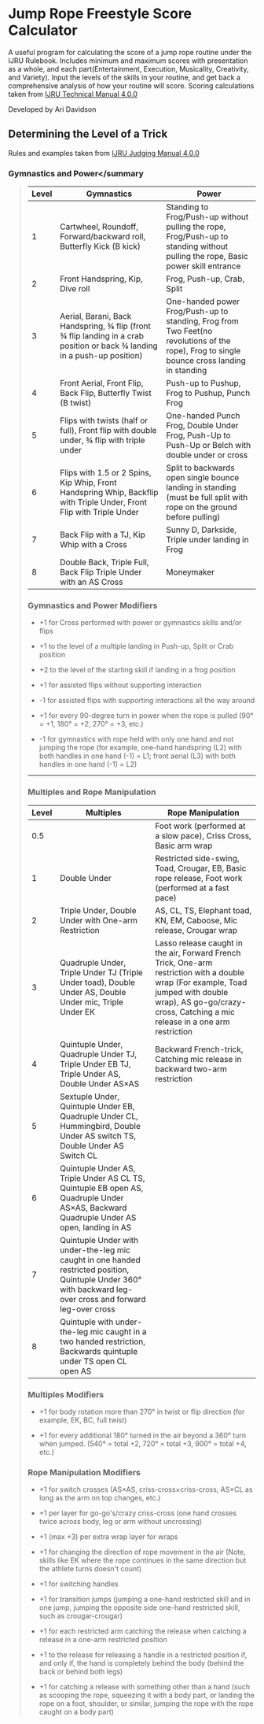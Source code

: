 <h1 id="jump-rope-freestyle-score-calculator">Jump Rope Freestyle Score Calculator</h1>
<p>A useful program for calculating the score of a jump rope routine under the IJRU Rulebook. Includes minimum and maximum scores with presentation as a whole, and each part(Entertainment, Execution, Musicality, Creativity, and Variety). Input the levels of the skills in your routine, and get back a comprehensive analysis of how your routine will score. Scoring calculations taken from <a href="https://rules.ijru.sport/technical-manual/calculations/freestyle/single-rope">IJRU Technical Manual 4.0.0</a></p>
<p>Developed by Ari Davidson</p>
<h2 id="determining-the-level-of-a-trick">Determining the Level of a Trick</h2>
<p>Rules and examples taken from <a href="https://rules.ijru.sport/judging-manual/freestyle/single-rope/difficulty">IJRU Judging Manual 4.0.0</a></p>
<h3 id="gymnastics-and-power-summary">Gymnastics and Power&lt;/summary</h3>
<blockquote>
<table>
<thead>
<tr>
<th>Level</th>
<th>Gymnastics</th>
<th>Power</th>
</tr>
</thead>
<tbody>
<tr>
<td>1</td>
<td>Cartwheel, Roundoff, Forward/backward roll, Butterfly Kick (B kick)</td>
<td>Standing to Frog/Push-up without pulling the rope, Frog/Push-up to standing without pulling the rope, Basic power skill entrance</td>
</tr>
<tr>
<td>2</td>
<td>Front Handspring, Kip, Dive roll</td>
<td>Frog, Push-up, Crab, Split</td>
</tr>
<tr>
<td>3</td>
<td>Aerial, Barani, Back Handspring, ¾ flip (front ¾ flip landing in a crab position or back ¾ landing in a push-up position)</td>
<td>One-handed power Frog/Push-up to standing, Frog from Two Feet(no revolutions of the rope), Frog to single bounce cross landing in standing</td>
</tr>
<tr>
<td>4</td>
<td>Front Aerial, Front Flip, Back Flip, Butterfly Twist (B twist)</td>
<td>Push-up to Pushup, Frog to Pushup, Punch Frog</td>
</tr>
<tr>
<td>5</td>
<td>Flips with twists (half or full), Front flip with double under, ¾ flip  with triple under</td>
<td>One-handed Punch Frog, Double Under Frog, Push-Up to Push-Up or Belch with double under or cross</td>
</tr>
<tr>
<td>6</td>
<td>Flips with 1.5 or 2 Spins, Kip Whip, Front Handspring Whip, Backflip with Triple Under, Front Flip with Triple Under</td>
<td>Split to backwards open single bounce landing in standing (must be full split with rope on the ground before pulling)</td>
</tr>
<tr>
<td>7</td>
<td>Back Flip with a TJ, Kip Whip with a Cross</td>
<td>Sunny D, Darkside, Triple under landing in Frog</td>
</tr>
<tr>
<td>8</td>
<td>Double Back, Triple Full, Back Flip Triple Under with an AS Cross</td>
<td>Moneymaker</td>
</tr>
</tbody>
</table>
<h3 id="gymnastics-and-power-modifiers">Gymnastics and Power Modifiers</h3>
<ul>
<li><p>+1 for Cross performed with power or gymnastics skills and/or flips</p>
</li>
<li><p>+1 to the level of a multiple landing in Push-up, Split or Crab position</p>
</li>
<li><p>+2 to the level of the starting skill if landing in a frog position</p>
</li>
<li><p>+1 for assisted flips without supporting interaction</p>
</li>
<li><p>-1 for assisted flips with supporting interactions all the way around</p>
</li>
<li><p>+1 for every 90-degree turn in power when the rope is pulled (90° = +1, 180° = +2, 270° = +3, etc.)</p>
</li>
<li><p>-1 for gymnastics with rope held with only one hand and not jumping the rope (for example, one-hand handspring (L2) with both handles in one hand (-1) = L1; front aerial (L3) with both handles in one hand (-1) = L2)</p>
</li>
</ul>
<hr>
<h3 id="multiples-and-rope-manipulation">Multiples and Rope Manipulation</h3>
<table>
<thead>
<tr>
<th>Level</th>
<th>Multiples</th>
<th>Rope Manipulation</th>
</tr>
</thead>
<tbody>
<tr>
<td>0.5</td>
<td></td>
<td>Foot work (performed at a slow pace), Criss Cross, Basic arm wrap</td>
</tr>
<tr>
<td>1</td>
<td>Double Under</td>
<td>Restricted side-swing, Toad, Crougar, EB, Basic rope release, Foot work (performed at a fast pace)</td>
</tr>
<tr>
<td>2</td>
<td>Triple Under, Double Under with One-arm Restriction</td>
<td>AS, CL, TS, Elephant toad, KN, EM, Caboose, Mic release, Crougar wrap</td>
</tr>
<tr>
<td>3</td>
<td>Quadruple Under, Triple Under TJ (Triple Under toad), Double Under AS, Double Under mic, Triple Under EK</td>
<td>Lasso release caught in the air, Forward French Trick, One-arm restriction with a double wrap (For example, Toad jumped with double wrap), AS go-go/crazy-cross, Catching a mic release in a one arm restriction</td>
</tr>
<tr>
<td>4</td>
<td>Quintuple Under, Quadruple Under TJ, Triple Under EB TJ, Triple Under AS, Double Under AS×AS</td>
<td>Backward French-trick, Catching mic release in backward two-arm restriction</td>
</tr>
<tr>
<td>5</td>
<td>Sextuple Under, Quintuple Under EB, Quadruple Under CL, Hummingbird, Double Under AS switch TS, Double Under AS Switch CL</td>
</tr>
<tr>
<td>6</td>
<td>Quintuple Under AS, Triple Under AS CL TS, Quintuple EB open AS, Quadruple Under AS×AS, Backward Quadruple Under AS open, landing in AS</td>
</tr>
<tr>
<td>7</td>
<td>Quintuple Under with under-the-leg mic caught in one handed restricted position, Quintuple Under 360° with backward leg-over cross and forward leg-over cross</td>
</tr>
<tr>
<td>8</td>
<td>Quintuple with under-the-leg mic caught in a two handed restriction, Backwards quintuple under TS open CL open AS</td>
</tr>
</tbody>
</table>
<h3 id="multiples-modifiers">Multiples Modifiers</h3>
<ul>
<li><p>+1 for body rotation more than 270° in twist or flip direction (for example, EK, BC, full twist)</p>
</li>
<li><p>+1 for every additional 180° turned in the air beyond a 360° turn when jumped. (540° = total +2, 720° = total +3, 900° = total +4, etc.)</p>
</li>
</ul>
<h3 id="rope-manipulation-modifiers">Rope Manipulation Modifiers</h3>
<ul>
<li><p>+1 for switch crosses (AS×AS, criss-cross×criss-cross, AS×CL as long as the arm on top changes, etc.)</p>
</li>
<li><p>+1 per layer for go-go&#39;s/crazy criss-cross (one hand crosses twice across body, leg or arm without uncrossing)</p>
</li>
<li><p>+1 (max +3) per extra wrap layer for wraps</p>
</li>
<li><p>+1 for changing the direction of rope movement in the air (Note, skills like EK where the rope continues in the same direction but the athlete turns doesn&#39;t count)</p>
</li>
<li><p>+1 for switching handles</p>
</li>
<li><p>+1 for transition jumps (jumping a one-hand restricted skill and in one jump, jumping the opposite side one-hand restricted skill, such as crougar-crougar)</p>
</li>
<li><p>+1 for each restricted arm catching the release when catching a release in a one-arm restricted position</p>
</li>
<li><p>+1 to the release for releasing a handle in a restricted position if, and only if, the hand is completely behind the body (behind the back or behind both legs)</p>
</li>
<li><p>+1 for catching a release with something other than a hand (such as scooping the rope, squeezing it with a body part, or landing the rope on a foot, shoulder, or similar, jumping the rope with the rope caught on a body part)</p>
</li>
</ul>
</blockquote>
